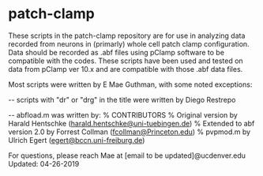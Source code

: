 # patch-clamp

These scripts in the patch-clamp repository are for use in analyzing data recorded from neurons in (primarly) whole cell patch clamp configuration. Data should be recorded as .abf files using pClamp software to be compatible with the codes. These scripts have been used and tested on data from pClamp ver 10.x and are compatible with those .abf data files.

Most scripts were written by E Mae Guthman, with some noted exceptions:

-- scripts with "dr" or "drg" in the title were written by Diego Restrepo 

-- abfload.m was written by:
% CONTRIBUTORS
%   Original version by Harald Hentschke (harald.hentschke@uni-tuebingen.de)
%   Extended to abf version 2.0 by Forrest Collman (fcollman@Princeton.edu)
%   pvpmod.m by Ulrich Egert (egert@bccn.uni-freiburg.de)

For questions, please reach Mae at [email to be updated]@ucdenver.edu
Updated: 04-26-2019
